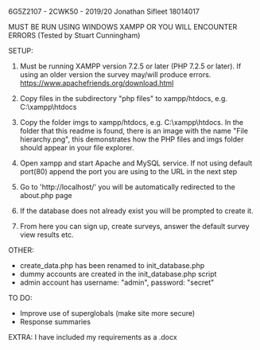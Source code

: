 6G5Z2107 - 2CWK50 - 2019/20
Jonathan Sifleet
18014017

MUST BE RUN USING WINDOWS XAMPP OR YOU WILL ENCOUNTER ERRORS (Tested by Stuart Cunningham)

SETUP:
1) Must be running XAMPP version 7.2.5 or later (PHP 7.2.5 or later). If using an older version the survey may/will produce errors.
https://www.apachefriends.org/download.html

2) Copy files in the subdirectory "php files" to xampp/htdocs, e.g. C:\xampp\htdocs

3) Copy the folder imgs to xampp/htdocs, e.g. C:\xampp\htdocs. In the folder that this readme is found, there is an image with the name "File hierarchy.png", this demonstrates how the PHP files and imgs folder should appear in your file explorer.

4) Open xampp and start Apache and MySQL service. If not using default port(80) append the port you are using to the URL in the next step

5) Go to 'http://localhost/' you will be automatically redirected to the about.php page

6) If the database does not already exist you will be prompted to create it.

7) From here you can sign up, create surveys, answer the default survey view results etc.

OTHER:
- create_data.php has been renamed to init_database.php
- dummy accounts are created in the init_database.php script
- admin account has username: "admin", password: "secret"

TO DO:
- Improve use of superglobals (make site more secure)
- Response summaries

EXTRA:
I have included my requirements as a .docx